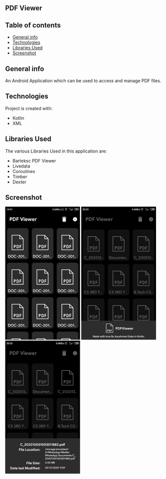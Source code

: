 ## PDF Viewer

## Table of contents
* [General info](#general-info)
* [Technologies](#technologies)
* [Libraries Used](#libraries-used)
* [Screenshot](#screenshot)

## General info
An Android Application which can be used to access and manage PDF files.

## Technologies
Project is created with:
* Kotlin
* XML

## Libraries Used
The various Libraries Used in this application are:
* Barteksc PDF Viewer
* Livedata
* Coroutines
* Timber
* Dexter

## Screenshot
<img src="https://github.com/dayushman/PDFViewer/blob/main/Assets/SS3.jpg" width="240">     <img src="https://github.com/dayushman/PDFViewer/blob/main/Assets/SS2.jpg" width="240">     <img src="https://github.com/dayushman/PDFViewer/blob/main/Assets/SS1.jpg" width="240">  

